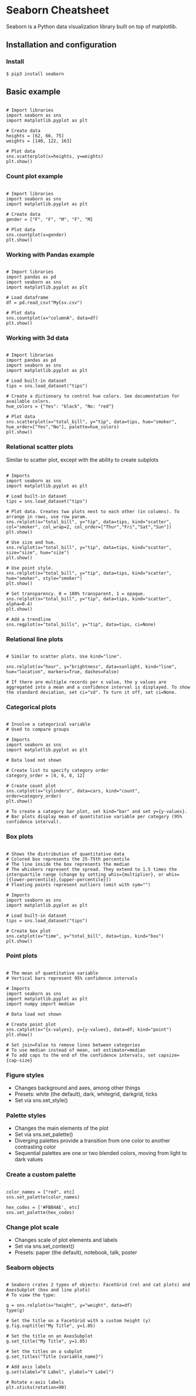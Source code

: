 
# Seaborn Cheatsheet

Seaborn is a Python data visualization library built on top of matplotlib.

## Installation and configuration

### Install

`$ pip3 install seaborn`

## Basic example

~~~

# Import libraries
import seaborn as sns
import matplotlib.pyplot as plt

# Create data
heights = [62, 66, 75]
weights = [140, 122, 163]

# Plot data
sns.scatterplot(x=heights, y=weights)
plt.show()

~~~

### Count plot example

~~~

# Import libraries
import seaborn as sns
import matplotlib.pyplot as plt

# Create data
gender = ["F", "F", "M", "F", "M]

# Plot data
sns.countplot(x=gender)
plt.show()

~~~

### Working with Pandas example

~~~

# Import libraries
import pandas as pd
import seaborn as sns
import matplotlib.pyplot as plt

# Load dataframe
df = pd.read_csv("MyCsv.csv")

# Plot data
sns.countplot(x="columnA", data=df)
plt.show()

~~~

### Working with 3d data

~~~

# Import libraries
import pandas as pd
import seaborn as sns
import matplotlib.pyplot as plt

# Load built-in dataset
tips = sns.load_dataset("tips")

# Create a dictionary to control hue colors. See documentation for available colors.
hue_colors = {"Yes": "black", "No: "red"}

# Plot data
sns.scatterplot(x="total_bill", y="tip", data=tips, hue="smoker", hue_order=["Yes","No"], palette=hue_colors)
plt.show()

~~~

### Relational scatter plots

Similar to scatter plot, except with the ability to create subplots

~~~

# Imports
import seaborn as sns
import matplotlib.pyplot as plt

# Load built-in dataset
tips = sns.load_dataset("tips")

# Plot data. Creates two plots next to each other (in columns). To arrange in rows, use row param.
sns.relplot(x="total_bill", y="tip", data=tips, kind="scatter", col="smoker", col_wrap=2, col_order=["Thur","Fri","Sat","Sun"])
plt.show()

# Use size and hue.
sns.relplot(x="total_bill", y="tip", data=tips, kind="scatter", size="size", hue="size")
plt.show()

# Use point style.
sns.relplot(x="total_bill", y="tip", data=tips, kind="scatter", hue="smoker", style="smoker")
plt.show()

# Set transparency. 0 = 100% transparent, 1 = opaque.
sns.relplot(x="total_bill", y="tip", data=tips, kind="scatter", alpha=0.4)
plt.show()

# Add a trendline
sns.regplot(x="total_bills", y="tip", data=tips, ci=None)

~~~

### Relational line plots

~~~

# Similar to scatter plots. Use kind="line".

sns.relplot(x="hour", y="brightness", data=sunlight, kind="line", hue="location", markers=True, dashes=False)

# If there are multiple records per x value, the y values are aggregated into a mean and a confidence interval is displayed. To show the standard deviation, set ci="sd". To turn it off, set ci=None.

~~~

### Categorical plots 

~~~

# Involve a categorical variable
# Used to compare groups

# Imports
import seaborn as sns
import matplotlib.pyplot as plt

# Data load not shown

# Create list to specify category order
category_order = [4, 6, 8, 12]

# Create count plot
sns.catplot(x="cylinders", data=cars, kind="count", order=category_order)
plt.show()

# To create a category bar plot, set kind="bar" and set y={y-values}.
# Bar plots display mean of quantitative variable per category (95% confidence interval).

~~~

### Box plots

~~~

# Shows the distribution of quantitative data
# Colored box represents the 25-75th percentile
# The line inside the box represents the median
# The whiskers represent the spread. They extend to 1.5 times the interquartile range (change by setting whis={multiplier}, or whis=[{lower-percentile},{upper-percentile}])
# Floating points represent outliers (omit with sym="")

# Imports
import seaborn as sns
import matplotlib.pyplot as plt

# Load built-in dataset
tips = sns.load_dataset("tips")

# Create box plot
sns.catplot(x="time", y="total_bill", data=tips, kind="box")
plt.show()

~~~

### Point plots

~~~

# The mean of quantitative variable
# Vertical bars represent 95% confidence intervals

# Imports
import seaborn as sns
import matplotlib.pyplot as plt
import numpy import median

# Data load not shown

# Create point plot
sns.catplot(x="{x-valyes}, y={y-values}, data=df; kind="point")
plt.show()

# Set join=False to remove lines between categories
# To use median instead of mean, set estimator=median
# To add caps to the end of the confidence intervals, set capsize={cap-size}

~~~

### Figure styles

- Changes background and axes, among other things
- Presets: white (the default), dark, whitegrid, darkgrid, ticks
- Set via sns.set_style()

### Palette styles

- Changes the main elements of the plot
- Set via sns.set_palette()
- Diverging palettes provide a transition from one color to another contrasting color
- Sequential palettes are one or two blended colors, moving from light to dark values

### Create a custom palette

~~~

color_names = ["red", etc]
sns.set_palette(color_names)

hex_codes = ['#FBB4AE', etc]
sns.set_palette(hex_codes)

~~~

### Change plot scale

- Changes scale of plot elements and labels
- Set via sns.set_context()
- Presets: paper (the default), notebook, talk, poster

### Seaborn objects

~~~

# Seaborn crates 2 types of objects: FacetGrid (rel and cat plots) and AxesSubplot (box and line plots)
# To view the type:

g = sns.relplot(x="height", y="weight", data=df)
type(g)

# Set the title on a FacetGrid with a custom height (y)
g.fig.suptitle("My Title", y=1.05)

# Set the title on an AxesSubplot
g.set_title("My Title", y=1.05)

# Set the titles on a subplot
g.set_titles("Title {variable_name}")

# Add axis labels
g.set(xlabel="X Label", ylabel="Y Label")

# Rotate x-axis labels
plt.xticks(rotation=90)

~~~

